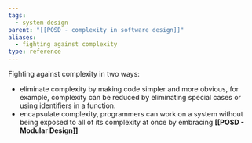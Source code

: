 ```yaml
---
tags:
  - system-design
parent: "[[POSD - complexity in software design]]"
aliases:
  - fighting against complexity
type: reference
---
```




Fighting against complexity in two ways:
- eliminate complexity by making code simpler and more obvious, for example, complexity can be reduced by eliminating special cases or using identifiers in a function. 
- encapsulate complexity, programmers can work on a system without being exposed to all of its complexity at once by embracing  **[[POSD - Modular Design]]**
